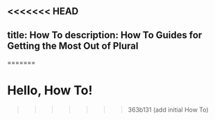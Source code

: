 <<<<<<< HEAD
---
title: How To
description: How To Guides for Getting the Most Out of Plural
---
=======
# Hello, How To!
>>>>>>> 363b131 (add initial How To)

